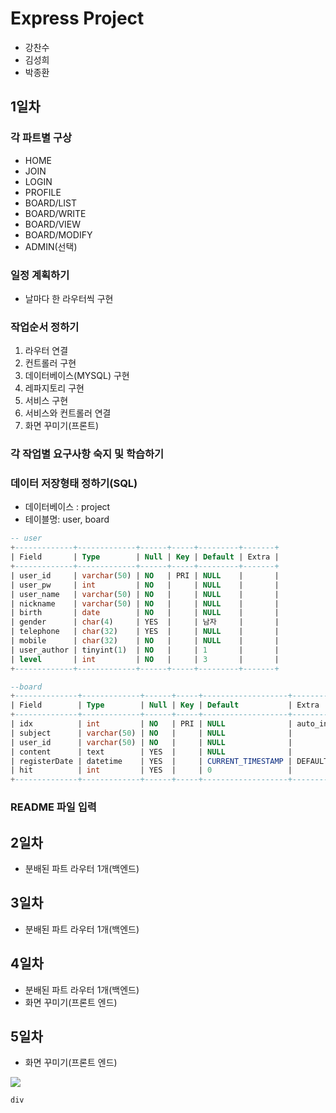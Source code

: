 # Express Project

-   강찬수
-   김성희
-   박종환

## 1일차

### 각 파트별 구상

-   HOME
-   JOIN
-   LOGIN
-   PROFILE
-   BOARD/LIST
-   BOARD/WRITE
-   BOARD/VIEW
-   BOARD/MODIFY
-   ADMIN(선택)

### 일정 계획하기

-   날마다 한 라우터씩 구현

### 작업순서 정하기

1. 라우터 연결
2. 컨트롤러 구현
3. 데이터베이스(MYSQL) 구현
4. 레파지토리 구현
5. 서비스 구현
6. 서비스와 컨트롤러 연결
7. 화면 꾸미기(프론트)

### 각 작업별 요구사항 숙지 및 학습하기

### 데이터 저장형태 정하기(SQL)

-   데이터베이스 : project
-   테이블명: user, board

```sql
-- user
+-------------+-------------+------+-----+---------+-------+
| Field       | Type        | Null | Key | Default | Extra |
+-------------+-------------+------+-----+---------+-------+
| user_id     | varchar(50) | NO   | PRI | NULL    |       |
| user_pw     | int         | NO   |     | NULL    |       |
| user_name   | varchar(50) | NO   |     | NULL    |       |
| nickname    | varchar(50) | NO   |     | NULL    |       |
| birth       | date        | NO   |     | NULL    |       |
| gender      | char(4)     | YES  |     | 남자     |       |
| telephone   | char(32)    | YES  |     | NULL    |       |
| mobile      | char(32)    | NO   |     | NULL    |       |
| user_author | tinyint(1)  | NO   |     | 1       |       |
| level       | int         | NO   |     | 3       |       |
+-------------+-------------+------+-----+---------+-------+
```

```sql
--board
+--------------+-------------+------+-----+-------------------+-------------------+
| Field        | Type        | Null | Key | Default           | Extra             |
+--------------+-------------+------+-----+-------------------+-------------------+
| idx          | int         | NO   | PRI | NULL              | auto_increment    |
| subject      | varchar(50) | NO   |     | NULL              |                   |
| user_id      | varchar(50) | NO   |     | NULL              |                   |
| content      | text        | YES  |     | NULL              |                   |
| registerDate | datetime    | YES  |     | CURRENT_TIMESTAMP | DEFAULT_GENERATED |
| hit          | int         | YES  |     | 0                 |                   |
+--------------+-------------+------+-----+-------------------+-------------------+
```

### README 파일 입력

## 2일차

-   분배된 파트 라우터 1개(백엔드)

## 3일차

-   분배된 파트 라우터 1개(백엔드)

## 4일차

-   분배된 파트 라우터 1개(백엔드)
-   화면 꾸미기(프론트 엔드)

## 5일차

-   화면 꾸미기(프론트 엔드)


<!-- team name -->
<img src="https://capsule-render.vercel.app/api?type=waving&color=auto&height=200&section=header&text=team5&fontSize=90" />

<!-- 
<img src="https://img.shields.io/badge/mysql-바탕색?style=flat&logo=mysql&logoColor=white"/> -->

```
div
```